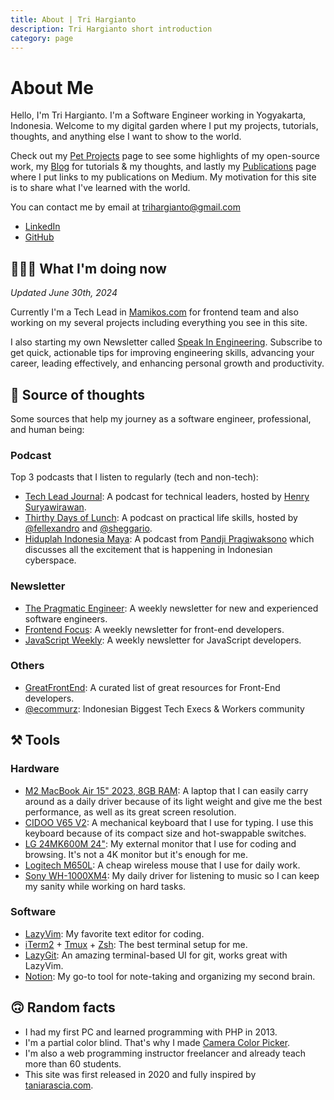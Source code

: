 ```yaml
---
title: About | Tri Hargianto
description: Tri Hargianto short introduction
category: page
---
```


# About Me

Hello, I'm Tri Hargianto. I'm a Software Engineer working in Yogyakarta,
Indonesia. Welcome to my digital garden where I put my projects, tutorials,
thoughts, and anything else I want to show to the world.

Check out my [Pet Projects](/pet-projects) page to see some highlights of my
open-source work, my [Blog](/blog) for tutorials & my thoughts, and lastly my
[Publications](/publications) page where I put links to my publications on Medium. My motivation for this site is to share what I've learned with the world.

You can contact me by email at
[trihargianto@gmail.com](mailto:trihargianto@gmail.com)

- [LinkedIn](https://www.linkedin.com/in/trihargianto/)
- [GitHub](https://github.com/trihargianto)

## 👨🏻‍💻 What I'm doing now

_Updated June 30th, 2024_

Currently I'm a Tech Lead in [Mamikos.com](https://mamikos.com) for frontend
team and also working on my several projects including everything you see in
this site.

I also starting my own Newsletter called [Speak In Engineering](https://speakengineering.substack.com/). Subscribe to get quick, actionable tips for improving engineering skills, advancing your career, leading effectively, and enhancing personal growth and productivity.

## 🧠 Source of thoughts

Some sources that help my journey as a software engineer, professional, and human being:

### Podcast

Top 3 podcasts that I listen to regularly (tech and non-tech):

- [Tech Lead Journal](https://techleadjournal.dev/): A podcast for technical leaders, hosted by [Henry Suryawirawan](https://www.linkedin.com/in/henry-suryawirawan/).
- [Thirthy Days of Lunch](https://www.thirtydaysoflunch.com/): A podcast on practical life skills, hosted by [@fellexandro](https://www.instagram.com/fellexandro) and [@sheggario](https://www.instagram.com/sheggario/).
- [Hiduplah Indonesia Maya](https://open.noice.id/catalog/ab88f196-a8a2-4ec0-9272-c7f82e68f935): A podcast from [Pandji Pragiwaksono](https://www.instagram.com/pandji.pragiwaksono/?hl=en) which discusses all the excitement that is happening in Indonesian cyberspace.

### Newsletter

- [The Pragmatic Engineer](https://blog.pragmaticengineer.com/): A weekly newsletter for new and experienced software engineers.
- [Frontend Focus](https://frontendfoc.us/): A weekly newsletter for front-end developers.
- [JavaScript Weekly](https://javascriptweekly.com/): A weekly newsletter for JavaScript developers.

### Others

- [GreatFrontEnd](https://greatfrontend.com): A curated list of great resources for Front-End developers.
- [@ecommurz](https://www.instagram.com/ecommurz/): Indonesian Biggest Tech Execs & Workers community

## ⚒️ Tools

### Hardware

- [M2 MacBook Air 15" 2023, 8GB RAM](https://www.apple.com/id/macbook-air/): A laptop that I can easily carry around as a daily driver because of its light weight and give me the best performance, as well as its great screen resolution.
- [CIDOO V65 V2](https://epomaker.com/products/cidoo-v65): A mechanical keyboard that I use for typing. I use this keyboard because of its compact size and hot-swappable switches.
- [LG 24MK600M 24"](https://www.lg.com/hk_en/monitors/fhd-qhd/24mk600m/): My external monitor that I use for coding and browsing. It's not a 4K monitor but it's enough for me.
- [Logitech M650L](https://www.logitech.com/id-id/products/mice/m650-signature-wireless-mouse.html): A cheap wireless mouse that I use for daily work.
- [Sony WH-1000XM4](https://www.sony.com/id/electronics/headband-headphones/wh-1000xm4): My daily driver for listening to music so I can keep my sanity while working on hard tasks.

### Software

- [LazyVim](https://www.lazyvim.org/): My favorite text editor for coding.
- [iTerm2](https://iterm2.com/) + [Tmux](https://github.com/tmux/tmux/wiki) + [Zsh](https://ohmyz.sh/): The best terminal setup for me.
- [LazyGit](https://github.com/jesseduffield/lazygit): An amazing terminal-based UI for git, works great with LazyVim.
- [Notion](https://www.notion.so/): My go-to tool for note-taking and organizing my second brain.

## 🙃 Random facts

- I had my first PC and learned programming with PHP in 2013.
- I'm a partial color blind. That's why I made
  [Camera Color Picker](https://camera-color-picker.vercel.app/).
- I'm also a web programming instructor freelancer and already teach more than
  60 students.
- This site was first released in 2020 and fully inspired by
  [taniarascia.com](https://www.taniarascia.com/).
